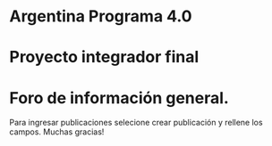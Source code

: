 # Argentina Programa 4.0

# Proyecto integrador final

# Foro de información general.

Para ingresar publicaciones selecione crear publicación y rellene los campos.
Muchas gracias!
 
 
 

